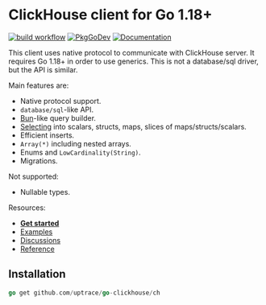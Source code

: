# ClickHouse client for Go 1.18+

[![build workflow](https://github.com/uptrace/go-clickhouse/actions/workflows/build.yml/badge.svg)](https://github.com/uptrace/go-clickhouse/actions)
[![PkgGoDev](https://pkg.go.dev/badge/github.com/uptrace/go-clickhouse/ch)](https://pkg.go.dev/github.com/go-clickhouse/ch)
[![Documentation](https://img.shields.io/badge/ch-documentation-informational)](https://clickhouse.uptrace.dev/)

This client uses native protocol to communicate with ClickHouse server. It requires Go 1.18+ in
order to use generics. This is not a database/sql driver, but the API is similar.

Main features are:

- Native protocol support.
- `database/sql`-like API.
- [Bun](https://github.com/uptrace/bun/)-like query builder.
- [Selecting](/example/basic/) into scalars, structs, maps, slices of maps/structs/scalars.
- Efficient inserts.
- `Array(*)` including nested arrays.
- Enums and `LowCardinality(String)`.
- Migrations.

Not supported:

- Nullable types.

Resources:

- [**Get started**](https://clickhouse.uptrace.dev/guide/getting-started.html)
- [Examples](https://github.com/uptrace/go-clickhouse/tree/master/example)
- [Discussions](https://github.com/uptrace/go-clickhouse/discussions)
- [Reference](https://pkg.go.dev/github.com/uptrace/go-clickhouse/ch)

## Installation

```go
go get github.com/uptrace/go-clickhouse/ch
```
